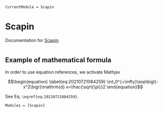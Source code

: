```@meta
CurrentModule = Scapin
```

# Scapin

Documentation for [Scapin](https://github.com/sbrisard/Scapin.jl).

```@index
```

## Example of mathematical formula

In order to use equation references, we activate Mathjax

```math
\begin{equation}
\label{eq:20210721084259}
\int_0^{+\infty}\exp\bigl(-x^2\bigr)\mathrm{d} x=\frac{\sqrt{\pi}}2
\end{equation}
```

See Eq. ``\eqref{eq:20210721084259}``.


```@autodocs
Modules = [Scapin]
```
